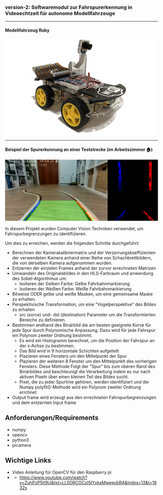 ### version-2: Softwaremodul zur Fahrspurerkennung in Videoechtzeit für autonome Modellfahrzeuge
* * * *
#### Modellfahrzeug Ruby
![](ruby1.png)

* * * *
#### Beispiel der Spurerkennung an einer Teststrecke (im Arbeitszimmer :house:)
![](Beispiel.png)


In diesem Projekt wurden Computer Vision Techniken verwendet, um Fahrspurbegrenzungen zu identifizieren.

Um dies zu erreichen, werden die folgenden Schritte durchgeführt:
- Berechnen der Kamerakalibriermatrix und der Verzerrungskoeffizienten der verwendeten Kamera anhand einer Reihe von Schachbrettbildern, die von derselben Kamera aufgenommen wurden.
- Entzerren der einzelen Frames anhand der zurvor errechneten Matrizen
- Umwandeln des Originalsbildes in den HLS-Farbraum und anwendung des Sobel-Algorithmus um:
  - Isolieren der Gelben Farbe: Gelbe Fahrbahnmarkierung
  - Isolieren der Weißen Farbe: Weiße Fahrbahnmarkierung
- Bitweise ODER gelbe und weiße Masken, um eine gemeinsame Maske zu erhalten.
- Perspektivische Transformation, um eine "Vogelperspektive" des Bildes zu erhalten
  - src (sorce) und- dst (destination) Parameter um die Transformierten Bereiche zu definieren.
- Bestimmen andhand des Binärbild die am besten geeignete Kurve für jede Spur durch Polynomische Anpassung. Dazu wird für jede Fahrspur ein Polynom zweiter Ordnung bestimmt.
  - Es wird ein Histogramm berechnet, um die Position der Fahrspur an der x-Achse zu bestimmen.
  - Das Bild wird in 9 horizontale Schichten aufgeteilt
  - Plazieren eines Fensters um den Mittelpunkt der Spur
  - Plazieren der weiteren  8 Fenster um den Mittelpunklt des vorherigen Fensters. Diese Methode Folgt der "Spur" bis zum oberen Rand des Binärbildes und beschleunigt die Verarbeitung indem es nur nach aktiven Pixeln über einen kleinen Teil des Bildes sucht.
  - Pixel, die zu jeder Spurlinie gehören, werden identifiziert und die Numpy polyfit()-Methode wird ein Polynom zweiter Ordnung errchnet
- Output frame wird erzeugt aus den errechneten Fahrspurbegrenzungen und dem entzerrten Input frame

## Anforderungen/Requirements 
- numpy
- opencv
- python3 
- picamera

## Wichtige Links

- Video Anleitung für OpenCV für den Raspberry pi
- - https://www.youtube.com/watch?v=ZuhPzP5lt9U&list=LL0DRCOCzI5IYxkaMweeubRA&index=13&t=1832s
